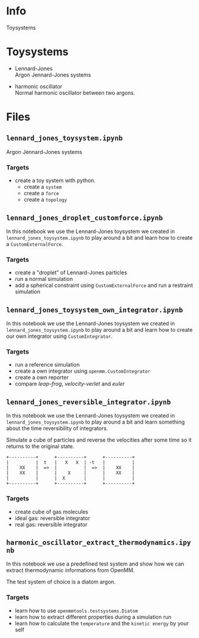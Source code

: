 # Info
Toysystems

# Toysystems
* Lennard-Jones <br>
  Argon Jennard-Jones systems

* harmonic oscillator <br>
  Normal harmonic oscillator between two argons.

# Files

## `lennard_jones_toysystem.ipynb`
Argon Jennard-Jones systems

### Targets
* create a toy system with python.
    * create a `system`
    * create a `force`
    * create a `topology`


## `lennard_jones_droplet_customforce.ipynb`

In this notebook we use the Lennard-Jones toysystem we created in `lennard_jones_toysystem.ipynb` to play around a bit and learn how to create a `CustomExternalForce`.

### Targets
* create a "droplet" of Lennard-Jones particles
* run a normal simulation
* add a spherical constraint using `CustomExternalForce` and run a restraint simulation


## `lennard_jones_toysystem_own_integrator.ipynb`

In this notebook we use the Lennard-Jones toysystem we created in `lennard_jones_toysystem.ipynb` to play around a bit and learn how to create our own integrator using `CustomIntegrator`.

### Targets
* run a reference simulation
* create a own integrator using `openmm.CustomIntegrator`
* create a own reporter
* compare *leap-frog*, *velocity-verlet* and *euler*


## `lennard_jones_reversible_integrator.ipynb`

In this notebook we use the Lennard-Jones toysystem we created in `lennard_jones_toysystem.ipynb` to play around a bit and learn something about the time reversibility of integrators.

Simulate a cube of particles and reverse the velocities after some time so it returns to the original state.

```
+----------+      +----------+      +----------+
|          |  t   |   X   X  | -t   |          |
|    XX    |  =>  |          |  =>  |    XX    |
|    XX    |      |    X     |      |    XX    |
|          |      |  X       |      |          |
+----------+      +----------+      +----------+
```

### Targets
* create cube of gas molecules
* ideal gas: reversible integrator
* real gas: reversible integrator

## `harmonic_oscillator_extract_thermodynamics.ipynb`

In this notebook we use a predefined test system and show how we can extract thermodynamic informations from OpenMM.

The test system of choice is a diatom argon.

### Targets
* learn how to use `openmmtools.testsystems.Diatom`
* learn how to extract different properties during a simulation run
* learn how to calculate the `temperature` and the `kinetic energy` by your self
